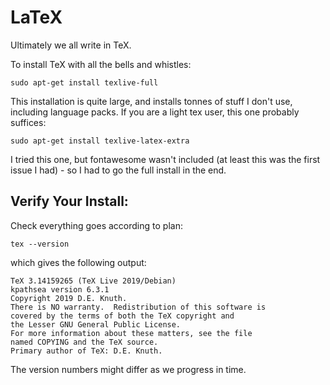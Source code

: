# LaTeX

Ultimately we all write in TeX.

To install TeX with all the bells and whistles:

```{bash}
sudo apt-get install texlive-full
```

This installation is quite large, and installs tonnes of stuff I don't use, including language packs. 
If you are a light tex user, this one probably suffices:

```{bash}
sudo apt-get install texlive-latex-extra
```

I tried this one, but fontawesome wasn't included (at least this was the first issue I had) - so I had to go the full install in the end.

## Verify Your Install:

Check everything goes according to plan:

```
tex --version
```

which gives the following output:

```{}
TeX 3.14159265 (TeX Live 2019/Debian)
kpathsea version 6.3.1
Copyright 2019 D.E. Knuth.
There is NO warranty.  Redistribution of this software is
covered by the terms of both the TeX copyright and
the Lesser GNU General Public License.
For more information about these matters, see the file
named COPYING and the TeX source.
Primary author of TeX: D.E. Knuth.
```

The version numbers might differ as we progress in time.